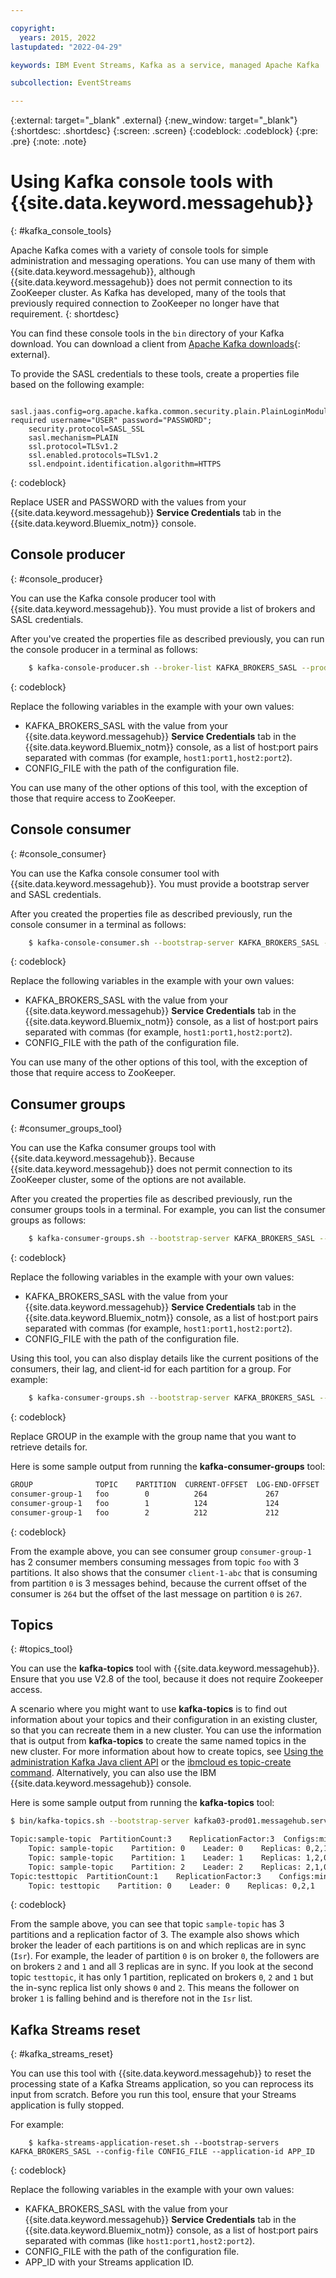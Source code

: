 ```yaml
---

copyright:
  years: 2015, 2022
lastupdated: "2022-04-29"

keywords: IBM Event Streams, Kafka as a service, managed Apache Kafka

subcollection: EventStreams

---
```


{:external: target="_blank" .external}
{:new_window: target="_blank"}
{:shortdesc: .shortdesc}
{:screen: .screen}
{:codeblock: .codeblock}
{:pre: .pre}
{:note: .note}


# Using Kafka console tools with {{site.data.keyword.messagehub}}
{: #kafka_console_tools}

Apache Kafka comes with a variety of console tools for simple administration and messaging operations. You can use many of them with {{site.data.keyword.messagehub}}, although {{site.data.keyword.messagehub}} does not permit connection to its ZooKeeper cluster. As Kafka has developed, many of the tools that previously required connection to ZooKeeper no longer have that requirement.
{: shortdesc}

You can find these console tools in the `bin` directory of your Kafka download. You can download a client from [Apache Kafka downloads](http://kafka.apache.org/downloads){: external}.

To provide the SASL credentials to these tools, create a properties file based on the following example:

```config
    sasl.jaas.config=org.apache.kafka.common.security.plain.PlainLoginModule required username="USER" password="PASSWORD";
    security.protocol=SASL_SSL
    sasl.mechanism=PLAIN
    ssl.protocol=TLSv1.2
    ssl.enabled.protocols=TLSv1.2
    ssl.endpoint.identification.algorithm=HTTPS
```
{: codeblock}

Replace USER and PASSWORD with the values from your {{site.data.keyword.messagehub}} **Service Credentials** tab in the {{site.data.keyword.Bluemix_notm}} console.


## Console producer
{: #console_producer}

You can use the Kafka console producer tool with {{site.data.keyword.messagehub}}. You must provide a list of brokers and SASL credentials.

After you've created the properties file as described previously, you can run the console producer in a terminal as follows:

```bash
    $ kafka-console-producer.sh --broker-list KAFKA_BROKERS_SASL --producer.config CONFIG_FILE --topic TOPIC_NAME
```
{: codeblock}

Replace the following variables in the example with your own values:

- KAFKA_BROKERS_SASL with the value from your {{site.data.keyword.messagehub}} **Service Credentials** tab in the {{site.data.keyword.Bluemix_notm}} console, as a list of host:port pairs separated with commas (for example, `host1:port1,host2:port2`). 
- CONFIG_FILE with the path of the configuration file. 

You can use many of the other options of this tool, with the exception of those that require access to ZooKeeper.

## Console consumer
{: #console_consumer}

You can use the Kafka console consumer tool with {{site.data.keyword.messagehub}}. You must provide a bootstrap server and SASL credentials.

After you created the properties file as described previously, run the console consumer in a terminal as follows:

```bash
    $ kafka-console-consumer.sh --bootstrap-server KAFKA_BROKERS_SASL --consumer.config CONFIG_FILE --topic TOPIC_NAME 
```
{: codeblock}

Replace the following variables in the example with your own values:

- KAFKA_BROKERS_SASL with the value from your {{site.data.keyword.messagehub}} **Service Credentials** tab in the {{site.data.keyword.Bluemix_notm}} console, as a list of host:port pairs separated with commas (for example, `host1:port1,host2:port2`). 
- CONFIG_FILE with the path of the configuration file. 

You can use many of the other options of this tool, with the exception of those that require access to ZooKeeper.

## Consumer groups
{: #consumer_groups_tool}

You can use the Kafka consumer groups tool with {{site.data.keyword.messagehub}}. Because {{site.data.keyword.messagehub}} does not permit connection to its ZooKeeper cluster, some of the options are not available.

After you created the properties file as described previously, run the consumer groups tools in a terminal. For example, you can list the consumer groups as follows:

```bash
    $ kafka-consumer-groups.sh --bootstrap-server KAFKA_BROKERS_SASL --command-config CONFIG_FILE --list
```
{: codeblock}

Replace the following variables in the example with your own values:

- KAFKA_BROKERS_SASL with the value from your {{site.data.keyword.messagehub}} **Service Credentials** tab in the {{site.data.keyword.Bluemix_notm}} console, as a list of host:port pairs separated with commas (for example, `host1:port1,host2:port2`). 
- CONFIG_FILE with the path of the configuration file.

Using this tool, you can also display details like the current positions of the consumers, their lag, and client-id for each partition for a group. For example:

```bash
    $ kafka-consumer-groups.sh --bootstrap-server KAFKA_BROKERS_SASL --command-config CONFIG_FILE --describe --group GROUP
```
{: codeblock}

Replace GROUP in the example with the group name that you want to retrieve details for. 

Here is some sample output from running the **kafka-consumer-groups** tool:

```bash
GROUP              TOPIC    PARTITION  CURRENT-OFFSET  LOG-END-OFFSET  LAG         CONSUMER-ID      HOST          CLIENT-ID
consumer-group-1   foo        0          264             267            3          client-1-abc    example.com    client-1
consumer-group-1   foo        1          124             124            0          client-1-abc    example.com    client-1
consumer-group-1   foo        2          212             212            0          client-2-def    example.com    client-2
```
{: codeblock}

From the example above, you can see consumer group `consumer-group-1` has 2 consumer members consuming messages from topic `foo` with 3 partitions. It also shows that the consumer `client-1-abc` that is consuming from partition `0` is 3 messages behind, because the current offset of the consumer is `264` but the offset of the last message on partition `0` is `267`. 

## Topics
{: #topics_tool}

You can use the **kafka-topics** tool with {{site.data.keyword.messagehub}}. Ensure that you use V2.8 of the tool, because it does not require Zookeeper access.

A scenario where you might want to use **kafka-topics** is to find out information about your topics and their configuration in an existing cluster, so that you can recreate them in a new cluster. You can use the information that is output from **kafka-topics** to create the same named topics in the new cluster. For more information about how to create topics, see [Using the administration Kafka Java client API](/docs/EventStreams?topic=EventStreams-kafka_java_api) or the 
[ibmcloud es topic-create command](/docs/EventStreams?topic=EventStreams-cli_reference#ibmcloud_es). Alternatively, you can also use the IBM {{site.data.keyword.messagehub}} console.

Here is some sample output from running the **kafka-topics** tool:

```bash
$ bin/kafka-topics.sh --bootstrap-server kafka03-prod01.messagehub.services.us-south.bluemix.net:9093 --command-config vcurr_dal06.properties --describe

Topic:sample-topic	PartitionCount:3	ReplicationFactor:3	 Configs:min.insync.replicas=2,unclean.leader.election.enable=true,retention.bytes=1073741824,segment.bytes=536870912,retention.ms=86400000
    Topic: sample-topic    Partition: 0    Leader: 0    Replicas: 0,2,1    Isr: 0,2,1
    Topic: sample-topic    Partition: 1    Leader: 1    Replicas: 1,2,0	   Isr: 0,2,1
    Topic: sample-topic    Partition: 2    Leader: 2    Replicas: 2,1,0	   Isr: 0,2,1
Topic:testtopic	 PartitionCount:1	 ReplicationFactor:3	Configs:min.insync.replicas=2,unclean.leader.election.enable=true,retention.bytes=1073741824,segment.bytes=536870912,retention.ms=86400000
    Topic: testtopic    Partition: 0    Leader: 0    Replicas: 0,2,1   Isr: 0,2
```
{: codeblock}

From the sample above, you can see that topic `sample-topic` has 3 partitions and a replication factor of 3. The example also shows which broker the leader of each partitions is on and which replicas are in sync (`Isr`). For example, the leader of partition `0`  is on broker `0`, the followers are on brokers `2` and `1` and all 3 replicas are in sync. If you look at the second topic `testtopic`, it has only 1 partition, replicated on brokers `0`, `2` and `1` but the in-sync replica list only shows `0` and `2`. This means the follower on broker `1` is falling behind and is therefore not in the `Isr` list. 


## Kafka Streams reset
{: #kafka_streams_reset}

You can use this tool with {{site.data.keyword.messagehub}} to reset the processing state of a Kafka Streams application, so you can reprocess its input from scratch. Before you run this tool, ensure that your Streams application is fully stopped.

For example:

```
    $ kafka-streams-application-reset.sh --bootstrap-servers KAFKA_BROKERS_SASL --config-file CONFIG_FILE --application-id APP_ID
```
{: codeblock}

Replace the following variables in the example with your own values:

- KAFKA_BROKERS_SASL with the value from your {{site.data.keyword.messagehub}} **Service Credentials** tab in the {{site.data.keyword.Bluemix_notm}} console, as a list of host:port pairs separated with commas (like `host1:port1,host2:port2`). 
- CONFIG_FILE with the path of the configuration file. 
- APP_ID with your Streams application ID.
